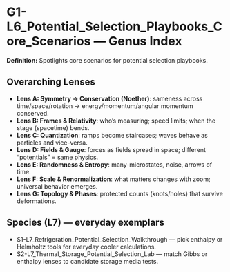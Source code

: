 # G1-L6_Potential_Selection_Playbooks_Core_Scenarios — Genus Index
**Definition:** Spotlights core scenarios for potential selection playbooks.

## Overarching Lenses

- **Lens A: Symmetry -> Conservation (Noether)**: sameness across time/space/rotation → energy/momentum/angular momentum conserved.
- **Lens B: Frames & Relativity**: who’s measuring; speed limits; when the stage (spacetime) bends.
- **Lens C: Quantization**: ramps become staircases; waves behave as particles and vice-versa.
- **Lens D: Fields & Gauge**: forces as fields spread in space; different “potentials” = same physics.
- **Lens E: Randomness & Entropy**: many-microstates, noise, arrows of time.
- **Lens F: Scale & Renormalization**: what matters changes with zoom; universal behavior emerges.
- **Lens G: Topology & Phases**: protected counts (knots/holes) that survive deformations.

## Species (L7) — everyday exemplars
- S1-L7_Refrigeration_Potential_Selection_Walkthrough — pick enthalpy or Helmholtz tools for everyday cooler calculations.
- S2-L7_Thermal_Storage_Potential_Selection_Lab — match Gibbs or enthalpy lenses to candidate storage media tests.
